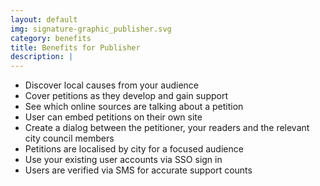 ```yaml
---
layout: default
img: signature-graphic_publisher.svg
category: benefits
title: Benefits for Publisher
description: |
---
```

- Discover local causes from your audience
- Cover petitions as they develop and gain support
- See which online sources are talking about a petition
- User can embed petitions on their own site
- Create a dialog between the petitioner, your readers and the relevant city council members
- Petitions are localised by city for a focused audience
- Use your existing user accounts via SSO sign in
- Users are verified via SMS for accurate support counts
